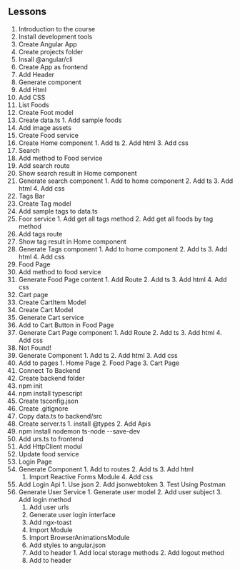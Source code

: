 ## Lessons
1. Introduction to the course
2. Install development tools
3. Create Angular App
  1. Create projects folder
  2. Insall @angular/cli
  3. Create App as frontend
4. Add Header
  1. Generate component
  2. Add Html
  3. Add CSS
5. List Foods
  1. Create Foot model
  2. Create data.ts
    1. Add sample foods
  3. Add image assets
  4. Create Food service
  5. Create Home component
    1. Add ts
    2. Add html
    3. Add css
6. Search
  1. Add method to Food service
  2. Add search route
  3. Show search result in Home component
  4. Generate search component
    1. Add to home component
    2. Add ts
    3. Add html
    4. Add css
7. Tags Bar
  1. Create Tag model
  2. Add sample tags to data.ts
  3. Foor service
    1. Add get all tags method
    2. Add get all foods by tag method
  4. Add tags route
  5. Show tag result in Home component
  6. Generate Tags component
    1. Add to home component
    2. Add ts
    3. Add html
    4. Add css
8. Food Page
  1. Add method to food service
  2. Generate Food Page content
    1. Add Route
    2. Add ts
    3. Add html
    4. Add css
9. Cart page
  1. Create CartItem Model
  2. Create Cart Model
  3. Generate Cart service
  4. Add to Cart Button in Food Page
  5. Generate Cart Page component
    1. Add Route
    2. Add ts
    3. Add html
    4. Add css
10. Not Found!
  1. Generate Component
    1. Add ts
    2. Add html
    3. Add css
  2. Add to pages
    1. Home Page
    2. Food Page
    3. Cart Page
11. Connect To Backend
  1. Create backend folder
  2. npm init
  3. npm install typescript
  4. Create tsconfig.json
  5. Create .gitignore
  6. Copy data.ts to backend/src
  8. Create server.ts
    1. install @types
    2. Add Apis
  9. npm install nodemon ts-node --save-dev
  10. Add urs.ts to frontend
  11. Add HttpClient modul
  12. Update food service
12. Login Page
  1. Generate Component
    1. Add to routes
    2. Add ts
    3. Add html
      1. Import Reactive Forms Module
    4. Add css
  2. Add Login Api
    1. Use json
    2. Add jsonwebtoken
    3. Test Using Postman
  3. Generate User Service
    1. Generate user model
    2. Add user subject
    3. Add login method
      1. Add user urls
      2. Generate user login interface
      3. Add ngx-toast
        1. Import Module
        2. Import BrowserAnimationsModule
        3. Add styles to angular.json
      4. Add to header
    1. Add local storage methods
    2. Add logout method
      1. Add to header 